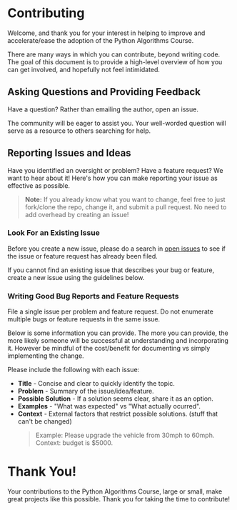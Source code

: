# Contributing 
Welcome, and thank you for your interest in helping to improve and accelerate/ease the adoption of the Python Algorithms Course.

There are many ways in which you can contribute, beyond writing code. The goal of this document is to provide a high-level overview of how you can get involved, and hopefully not feel intimidated.

## Asking Questions and Providing Feedback
Have a question? Rather than emailing the author, open an issue.

The community will be eager to assist you. Your well-worded question will serve as a resource to others searching for help.

## Reporting Issues and Ideas
Have you identified an oversight or problem? Have a feature request? We want to hear about it! Here's how you can make reporting your issue as effective as possible.

> **Note:** If you already know what you want to change, feel free to just fork/clone the repo, change it, and submit a pull request. No need to add overhead by creating an issue!

### Look For an Existing Issue
Before you create a new issue, please do a search in [open issues](https://github.com/ansegura7/Algorithms/issues) to see if the issue or feature request has already been filed.

If you cannot find an existing issue that describes your bug or feature, create a new issue using the guidelines below.

### Writing Good Bug Reports and Feature Requests
File a single issue per problem and feature request. Do not enumerate multiple bugs or feature requests in the same issue.

Below is some information you can provide. The more you can provide, the more likely someone will be successful at understanding and incorporating it. However be mindful of the cost/benefit for documenting vs simply implementing the change.

Please include the following with each issue:
- **Title** - Concise and clear to quickly identify the topic.
- **Problem** - Summary of the issue/idea/feature.
- **Possible Solution** - If a solution seems clear, share it as an option.
- **Examples** - "What was expected" vs "What actually ocurred". 
- **Context** - External factors that restrict possible solutions. (stuff that can't be changed)
    > Example: Please upgrade the vehicle from 30mph to 60mph. Context: budget is $5000.

# Thank You!
Your contributions to the Python Algorithms Course, large or small, make great projects like this possible. Thank you for taking the time to contribute!
